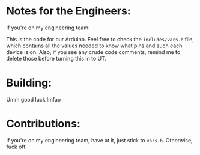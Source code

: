 # Notes for the Engineers:
If you're on my engineering team: 

This is the code for our Arduino.
Feel free to check the `includes/vars.h` 
file, which contains all the values needed
to know what pins and such each
device is on. Also, if you see any
crude code comments, remind me to delete
those before turning this in to UT.

# Building:
Umm good luck lmfao

# Contributions:
If you're on my engineering team,
have at it, just stick to `vars.h`.
Otherwise, fuck off.